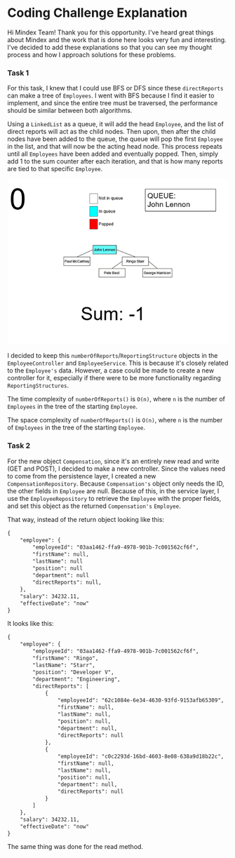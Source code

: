 # Coding Challenge Explanation

Hi Mindex Team! Thank you for this opportunity. I've heard great things about Mindex and the work that is done here looks very
fun and interesting. I've decided to add these explanations so that you can see my thought process and how
I approach solutions for these problems.

### Task 1
For this task, I knew that I could use BFS or DFS since these `directReports` can make a tree of `Employees`.
I went with BFS because I find it easier to implement, and since the entire tree must be traversed, the performance should
be similar between both algorithms.

Using a `LinkedList` as a queue, it will add the head `Employee`, and the list of direct reports will act as the child nodes.
Then upon, then after the child nodes have been added to the queue, the queue will pop the first `Employee` in the list, and that
will now be the acting head node. This process repeats until all `Employees` have been added and eventually popped. Then, simply
add 1 to the sum counter after each iteration, and that is how many reports are tied to that specific `Employee`.

![](bfs.gif)

I decided to keep this `numberOfReports`/`ReportingStructure` objects in the `EmployeeController` and `EmployeeService`. This is because it's closely related to
the `Employee's` data. However, a case could be made to create a new controller for it, especially if there were to
be more functionality regarding `ReportingStructures`.

The time complexity of `numberOfReports()` is `O(n)`, where `n` is the number of `Employees` in the tree of the starting `Employee`.

The space complexity of `numberOfReports()` is `O(n)`, where `n` is the number of `Employees` in the tree of the starting `Employee`.
### Task 2
For the new object `Compensation`, since it's an entirely new read and write (GET and POST), I decided to make a new controller.
Since the values need to come from the persistence layer, I created a new `CompensationRepository`. Because `Compensation's`
object only needs the ID, the other fields in `Employee` are null. Because of this, in the service layer, I use the
`EmployeeRepository` to retrieve the `Employee` with the proper fields, and set this object as the returned `Compensation's` `Employee`.

That way, instead of the return object looking like this:

```
{
    "employee": {
        "employeeId": "03aa1462-ffa9-4978-901b-7c001562cf6f",
        "firstName": null,
        "lastName": null
        "position": null
        "department": null
        "directReports": null,
    },
    "salary": 34232.11,
    "effectiveDate": "now"
}

```
It looks like this:
```
{
    "employee": {
        "employeeId": "03aa1462-ffa9-4978-901b-7c001562cf6f",
        "firstName": "Ringo",
        "lastName": "Starr",
        "position": "Developer V",
        "department": "Engineering",
        "directReports": [
            {
                "employeeId": "62c1084e-6e34-4630-93fd-9153afb65309",
                "firstName": null,
                "lastName": null,
                "position": null,
                "department": null,
                "directReports": null
            },
            {
                "employeeId": "c0c2293d-16bd-4603-8e08-638a9d18b22c",
                "firstName": null,
                "lastName": null,
                "position": null,
                "department": null,
                "directReports": null
            }
        ]
    },
    "salary": 34232.11,
    "effectiveDate": "now"
}
```

The same thing was done for the read method.